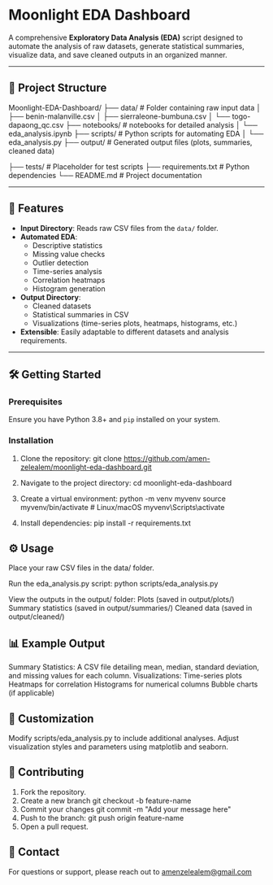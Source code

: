# Moonlight EDA Dashboard

A comprehensive **Exploratory Data Analysis (EDA)** script designed to automate the analysis of raw datasets, generate statistical summaries, visualize data, and save cleaned outputs in an organized manner.

---

## 📁 Project Structure
Moonlight-EDA-Dashboard/ 
├── data/ # Folder containing raw input data │ 
    ├── benin-malanville.csv │ 
    ├── sierraleone-bumbuna.csv 
    │ └── togo-dapaong_qc.csv 
├── notebooks/ # notebooks for detailed analysis 
    │ └── eda_analysis.ipynb 
├── scripts/ # Python scripts for automating EDA 
    │ └── eda_analysis.py 
├── output/ # Generated output files (plots, summaries, cleaned data) 

├── tests/ # Placeholder for test scripts 
├── requirements.txt # Python dependencies 
└── README.md # Project documentation


---

## 🚀 Features
- **Input Directory**: Reads raw CSV files from the `data/` folder.
- **Automated EDA**:
  - Descriptive statistics
  - Missing value checks
  - Outlier detection
  - Time-series analysis
  - Correlation heatmaps
  - Histogram generation
- **Output Directory**:
  - Cleaned datasets
  - Statistical summaries in CSV
  - Visualizations (time-series plots, heatmaps, histograms, etc.)
- **Extensible**: Easily adaptable to different datasets and analysis requirements.

---

## 🛠️ Getting Started

### Prerequisites
Ensure you have Python 3.8+ and `pip` installed on your system.

### Installation
1. Clone the repository:
   git clone https://github.com/amen-zelealem/moonlight-eda-dashboard.git

2. Navigate to the project directory:
   cd moonlight-eda-dashboard

3. Create a virtual environment:
    python -m venv myvenv
    source myvenv/bin/activate   # Linux/macOS
    myvenv\Scripts\activate  

4. Install dependencies:
   pip install -r requirements.txt

## ⚙️ Usage
Place your raw CSV files in the data/ folder.

Run the eda_analysis.py script:
    python scripts/eda_analysis.py

View the outputs in the output/ folder:
    Plots (saved in output/plots/)
    Summary statistics (saved in output/summaries/)
    Cleaned data (saved in output/cleaned/)

## 📊 Example Output
Summary Statistics: A CSV file detailing mean, median, standard deviation, and missing values for each column.
Visualizations:
Time-series plots
Heatmaps for correlation
Histograms for numerical columns
Bubble charts (if applicable)

## 🧩 Customization
Modify scripts/eda_analysis.py to include additional analyses.
Adjust visualization styles and parameters using matplotlib and seaborn.

## 🤝 Contributing
1. Fork the repository.
2. Create a new branch
   git checkout -b feature-name
3. Commit your changes
   git commit -m "Add your message here"
4. Push to the branch:
   git push origin feature-name
5. Open a pull request.
   
## 📧 Contact
For questions or support, please reach out to amenzelealem@gmail.com